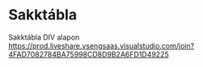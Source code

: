 # Sakktábla
Sakktábla DIV alapon
https://prod.liveshare.vsengsaas.visualstudio.com/join?4FAD7082784BA75998CD8D9B2A6FD1D49225

